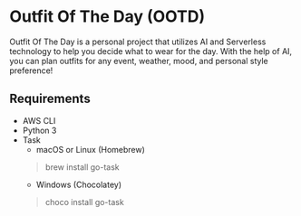 # Outfit Of The Day (OOTD)
Outfit Of The Day is a personal project that utilizes AI and Serverless technology to help you decide what to wear for the day.
With the help of AI, you can plan outfits for any event, weather, mood, and personal style preference!

## Requirements
- AWS CLI
- Python 3
- Task
    - macOS or Linux (Homebrew)
    > brew install go-task
    - Windows (Chocolatey)
    > choco install go-task
